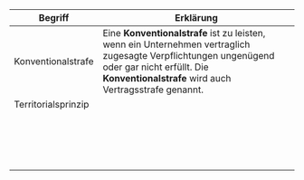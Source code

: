 | Begriff             | Erklärung                                                    |
| ------------------- | ------------------------------------------------------------ |
| Konventionalstrafe  | Eine **Konventionalstrafe** ist zu leisten, wenn ein Unternehmen vertraglich zugesagte Verpflichtungen ungenügend oder gar nicht erfüllt. Die **Konventionalstrafe** wird auch Vertragsstrafe genannt. |
| Territorialsprinzip |                                                              |
|                     |                                                              |
|                     |                                                              |
|                     |                                                              |
|                     |                                                              |
|                     |                                                              |
|                     |                                                              |
|                     |                                                              |
|                     |                                                              |
|                     |                                                              |
|                     |                                                              |
|                     |                                                              |
|                     |                                                              |
|                     |                                                              |
|                     |                                                              |
|                     |                                                              |
|                     |                                                              |
|                     |                                                              |